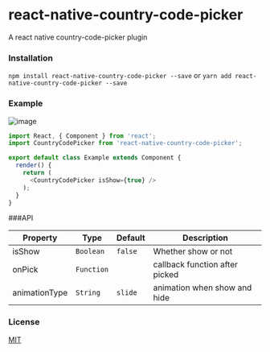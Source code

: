 # react-native-country-code-picker

A react native country-code-picker plugin

### Installation

`npm install react-native-country-code-picker --save` or
`yarn add react-native-country-code-picker --save`

### Example

![image](https://github.com/StephenKe/react-native-country-code-picker/blob/master/image/rnccpDemo.gif)

```javascript
import React, { Component } from 'react';
import CountryCodePicker from 'react-native-country-code-picker';

export default class Example extends Component {
  render() {
    return (
      <CountryCodePicker isShow={true} />
    );
  }
}
```

###API

| Property | Type | Default | Description |
|-------------|----------|--------------|----------------------------------------------------------------|
| isShow | `Boolean` | `false` | Whether show or not |
| onPick   | `Function` |  | callback function after picked |
| animationType | `String` | `slide` | animation when show and hide |

### License

[MIT](LICENSE)
